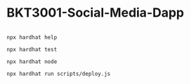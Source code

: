 # BKT3001-Social-Media-Dapp


```shell

npx hardhat help

npx hardhat test

npx hardhat node

npx hardhat run scripts/deploy.js
```
